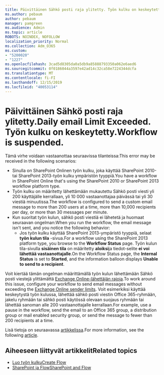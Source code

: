 ```yaml
---
title: Päivittäinen Sähkö posti raja ylitetty. Työn kulku on keskeytetty.
ms.author: pebaum
author: pebaum
manager: pamgreen
ms.audience: Admin
ms.topic: article
ROBOTS: NOINDEX, NOFOLLOW
localization_priority: Normal
ms.collection: Adm_O365
ms.custom:
- "5200020"
- "1227"
ms.openlocfilehash: 3cad5d8305da0a5db9a85888793350a062e6aed6
ms.sourcegitcommit: 0f0186044a3597e42ad14c32ca58e7224344dcfa
ms.translationtype: MT
ms.contentlocale: fi-FI
ms.lasthandoff: 12/15/2019
ms.locfileid: "40053114"
---
```

# <a name="daily-email-limit-exceeded-workflow-is-suspended"></a><span data-ttu-id="a0f18-103">Päivittäinen Sähkö posti raja ylitetty.</span><span class="sxs-lookup"><span data-stu-id="a0f18-103">Daily email Limit Exceeded.</span></span> <span data-ttu-id="a0f18-104">Työn kulku on keskeytetty.</span><span class="sxs-lookup"><span data-stu-id="a0f18-104">Workflow is suspended.</span></span>

<span data-ttu-id="a0f18-105">Tämä virhe voidaan vastaanottaa seuraavissa tilanteissa:</span><span class="sxs-lookup"><span data-stu-id="a0f18-105">This error may be received in the following scenarios:</span></span>

- <span data-ttu-id="a0f18-106">Sinulla on SharePoint Onlinen työn kulku, joka käyttää SharePoint 2010-tai SharePoint 2013-työn kulku ympäristön tyyppiä.</span><span class="sxs-lookup"><span data-stu-id="a0f18-106">You have a workflow in SharePoint Online that's using the SharePoint 2010 or SharePoint 2013 workflow platform type.</span></span>
- <span data-ttu-id="a0f18-107">Työn kulku on määritetty lähettämään mukautettu Sähkö posti viesti yli 200 käyttäjälle kerrallaan, yli 10 000 vastaanottajaa päivässä tai yli 30 viestiä minuutissa.</span><span class="sxs-lookup"><span data-stu-id="a0f18-107">The workflow is configured to send a custom email message to more than 200 users at a time, more than 10,000 recipients per day, or more than 30 messages per minute.</span></span>
- <span data-ttu-id="a0f18-108">Kun suoritat työn kulun, sähkö posti viestiä ei lähetetä ja huomaat seuraavan ongelman:</span><span class="sxs-lookup"><span data-stu-id="a0f18-108">When you run the workflow, the email message isn't sent, and you notice the following behavior:</span></span>
    - <span data-ttu-id="a0f18-109">Jos työn kulku käyttää SharePoint 2013-ympäristö tyyppiä, selaat **työn kulun tila** -sivua.</span><span class="sxs-lookup"><span data-stu-id="a0f18-109">For a workflow using the SharePoint 2013 platform type, you browse to the **Workflow Status** page.</span></span> <span data-ttu-id="a0f18-110">Työn kulun tila-sivulla **sisäinen tila** on määritetty **aloiksi**ja tiedot-selite **ei voi lähettää vastaanottajalle**.</span><span class="sxs-lookup"><span data-stu-id="a0f18-110">On the Workflow Status page, the **Internal Status** is set to **Started**, and the information balloon displays **Unable to send to a recipient**.</span></span>

<span data-ttu-id="a0f18-111">Voit kiertää tämän ongelman määrittämällä työn kulun lähettämään Sähkö posti viestejä ylittämättä [Exchange Online-lähettäjän rajoja](https://docs.microsoft.com/office365/servicedescriptions/exchange-online-service-description/exchange-online-limits#recipientlimits).</span><span class="sxs-lookup"><span data-stu-id="a0f18-111">To work around this issue, configure your workflow to send email messages without exceeding the [Exchange Online sender limits](https://docs.microsoft.com/office365/servicedescriptions/exchange-online-service-description/exchange-online-limits#recipientlimits).</span></span> <span data-ttu-id="a0f18-112">Voit esimerkiksi käyttää keskeytystä työn kulussa, lähettää sähkö posti viestin Office 365-ryhmään, jakelu ryhmään tai sähkö posti käytössä olevaan suojaus ryhmään tai lähettää sanoman alle 200 vastaanottajalle kerrallaan.</span><span class="sxs-lookup"><span data-stu-id="a0f18-112">For example, use a pause in the workflow, send the email to an Office 365 group, a distribution group or mail enabled security group, or send the message to fewer than 200 recipients at a time.</span></span>


<span data-ttu-id="a0f18-113">Lisä tietoja on seuraavassa [artikkelissa](https://support.microsoft.com/help/3150442/daily-email-limit-has-exceeded-and-your-workflow-has-been-suspended-or).</span><span class="sxs-lookup"><span data-stu-id="a0f18-113">For more information, see the following [article](https://support.microsoft.com/help/3150442/daily-email-limit-has-exceeded-and-your-workflow-has-been-suspended-or).</span></span>

## <a name="related-topics"></a><span data-ttu-id="a0f18-114">Aiheeseen liittyvät artikkelit</span><span class="sxs-lookup"><span data-stu-id="a0f18-114">Related topics</span></span>
- [<span data-ttu-id="a0f18-115">Luo työn kulku</span><span class="sxs-lookup"><span data-stu-id="a0f18-115">Create Flow</span></span>](https://support.office.com/article/Create-a-flow-for-a-list-or-library-in-SharePoint-Online-or-OneDrive-for-Business-a9c3e03b-0654-46af-a254-20252e580d01) 
- [<span data-ttu-id="a0f18-116">SharePoint ja Flow</span><span class="sxs-lookup"><span data-stu-id="a0f18-116">SharePoint and Flow</span></span>](https://flow.microsoft.com/blog/sharepoint-and-flow/) 